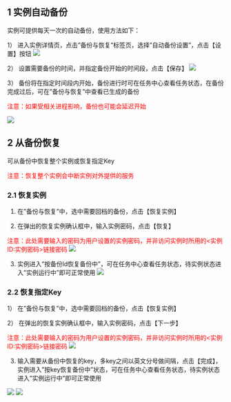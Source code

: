 ## 1 实例自动备份

实例可提供每天一次的自动备份，使用方法如下：

  1）	进入实例详情页，点击”备份与恢复”标签页，选择”自动备份设置”，点击【设置】按钮
![](https://qzonestyle.gtimg.cn/qzone/vas/opensns/res/img/beifenhuifu-1.png)

  2）	设置需要备份的时间，并指定备份开始的时间段，点击【保存】
![](https://qzonestyle.gtimg.cn/qzone/vas/opensns/res/img/beifenhuifu-2.png)

  3）	备份将在指定时间段内开始，备份进行时可在任务中心查看任务状态，在备份完成过后，可在”备份与恢复”中查看已生成的备份  
	
  <span style = "color:#F00">注意：如果受相关进程影响，备份也可能会延迟开始
	
![](https://qzonestyle.gtimg.cn/qzone/vas/opensns/res/img/beifenhuifu-3.png)
## 2	从备份恢复

  可从备份中恢复整个实例或恢复指定Key  
	
 <span style = "color:#F00"> 注意：恢复整个实例会中断实例对外提供的服务</span>
	
### 2.1	恢复实例

  1)	在”备份与恢复”中，选中需要回档的备份，点击【恢复实例】
  
  2)	在弹出的恢复实例确认框中，输入实例密码，点击【恢复】
  
  <span style = "color:#F00">注意：此处需要输入的密码为用户设置的实例密码，并非访问实例时所用的<实例ID:实例密码>链接密码</span>
![](https://qzonestyle.gtimg.cn/qzone/vas/opensns/res/img/beifenhuifu-4.png)

  3)	实例进入”按备份Id恢复备份中”，可在任务中心查看任务状态，待实例状态进入”实例运行中”即可正常使用
![](https://qzonestyle.gtimg.cn/qzone/vas/opensns/res/img/beifenhuifu-5.png)

### 2.2	恢复指定Key

  1）	在”备份与恢复”中，选中需要回档的备份，点击【恢复实例】
	
  2）	在弹出的恢复实例确认框中，输入实例密码，点击【下一步】
	
  <span style = "color:#F00">注意：此处需要输入的密码为用户设置的实例密码，并非访问实例时所用的<实例ID:实例密码>链接密码</span>
![](https://qzonestyle.gtimg.cn/qzone/vas/opensns/res/img/beifenhuifu-6.png)

  3)	输入需要从备份中恢复的key，多key之间以英文分号做间隔，点击【完成】，实例进入”按key恢复备份中”状态，可在任务中心查看任务状态，待实例状态进入”实例运行中”即可正常使用
  
![](https://qzonestyle.gtimg.cn/qzone/vas/opensns/res/img/beifenhuifu-7.png)
![](https://qzonestyle.gtimg.cn/qzone/vas/opensns/res/img/beifenhuifu-8.png)